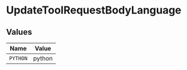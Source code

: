 # UpdateToolRequestBodyLanguage


## Values

| Name     | Value    |
| -------- | -------- |
| `PYTHON` | python   |
